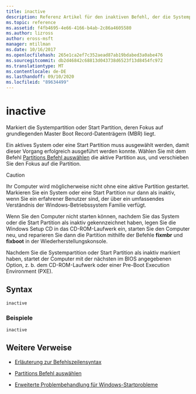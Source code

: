 ```yaml
---
title: inactive
description: Referenz Artikel für den inaktiven Befehl, der die Systempartition oder Start Partition mit dem Fokus als inaktiv auf grundlegenden Master Boot Record (MBR) kennzeichnet.
ms.topic: reference
ms.assetid: f4fb4695-4e66-4166-b4ab-2c86a4605580
ms.author: lizross
author: eross-msft
manager: mtillman
ms.date: 10/16/2017
ms.openlocfilehash: 265e1ca2ef7c352aead87ab19bdabed3a0abe476
ms.sourcegitcommit: db2d46842c68813d043738d6523f13d8454fc972
ms.translationtype: MT
ms.contentlocale: de-DE
ms.lasthandoff: 09/10/2020
ms.locfileid: "89634499"
---
```

# <a name="inactive"></a>inactive

Markiert die Systempartition oder Start Partition, deren Fokus auf grundlegenden Master Boot Record-Datenträgern (MBR) liegt.

Ein aktives System oder eine Start Partition muss ausgewählt werden, damit dieser Vorgang erfolgreich ausgeführt werden konnte. Wählen Sie mit dem Befehl [Partitions Befehl auswählen](select-partition.md) die aktive Partition aus, und verschieben Sie den Fokus auf die Partition.

> [!CAUTION]
> Ihr Computer wird möglicherweise nicht ohne eine aktive Partition gestartet. Markieren Sie ein System oder eine Start Partition nur dann als inaktiv, wenn Sie ein erfahrener Benutzer sind, der über ein umfassendes Verständnis der Windows-Betriebssystem Familie verfügt.<p>Wenn Sie den Computer nicht starten können, nachdem Sie das System oder die Start Partition als inaktiv gekennzeichnet haben, legen Sie die Windows Setup CD in das CD-ROM-Laufwerk ein, starten Sie den Computer neu, und reparieren Sie dann die Partition mithilfe der Befehle **fixmbr** und **fixboot** in der Wiederherstellungskonsole.
>
> Nachdem Sie die Systempartition oder Start Partition als inaktiv markiert haben, startet der Computer mit der nächsten im BIOS angegebenen Option, z. b. dem CD-ROM-Laufwerk oder einer Pre-Boot Execution Environment (PXE).

## <a name="syntax"></a>Syntax

```
inactive
```

### <a name="examples"></a>Beispiele

```
inactive
```

## <a name="additional-references"></a>Weitere Verweise

- [Erläuterung zur Befehlszeilensyntax](command-line-syntax-key.md)

- [Partitions Befehl auswählen](select-partition.md)

- [Erweiterte Problembehandlung für Windows-Startprobleme](/windows/client-management/advanced-troubleshooting-boot-problems)
